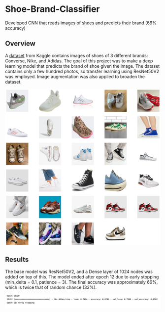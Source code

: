 # Shoe-Brand-Classifier
Developed CNN that reads images of shoes and predicts their brand (66% accuracy)

## Overview

A [dataset](https://www.kaggle.com/datasets/die9origephit/nike-adidas-and-converse-imaged) from Kaggle contains images of shoes of 3 different brands: Converse, Nike, and Adidas. The goal of this project was to make a deep learning model that predicts the brand of shoe given the image. The dataset contains only a few hundred photos, so transfer learning using ResNet50V2 was employed. Image augmentation was also applied to broaden the dataset.

![shoes](images/shoe_sample_image.png)

## Results

The base model was ResNet50V2, and a Dense layer of 1024 nodes was added on top of this. The model ended after epoch 12 due to early stopping (min_delta = 0.1, patience = 3). The final accuracy was approximately 66%, which is twice that of random chance (33%). 

![results](images/results.png)
